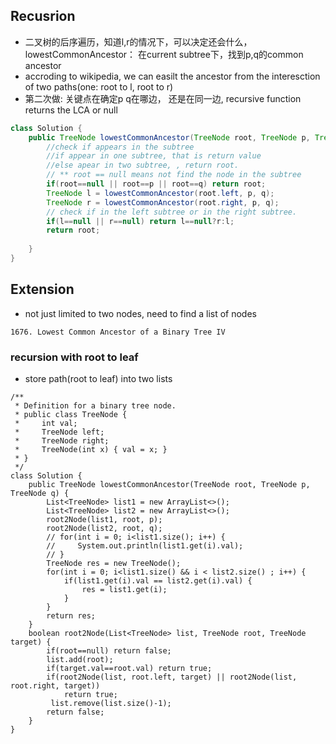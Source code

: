 ## Recusrion
- 二叉树的后序遍历，知道l,r的情况下，可以决定还会什么，lowestCommonAncestor： 在current subtree下，找到p,q的common ancestor
- accroding to wikipedia, we can easilt the ancestor from the interesction of two paths(one: root to l, root to r)
- 第二次做: 关键点在确定p q在哪边， 还是在同一边, recursive function returns the LCA or null
```java
class Solution {
    public TreeNode lowestCommonAncestor(TreeNode root, TreeNode p, TreeNode q) {
        //check if appears in the subtree
        //if appear in one subtree, that is return value
        //else apear in two subtree, , return root.
        // ** root == null means not find the node in the subtree
        if(root==null || root==p || root==q) return root;
        TreeNode l = lowestCommonAncestor(root.left, p, q);
        TreeNode r = lowestCommonAncestor(root.right, p, q);
        // check if in the left subtree or in the right subtree.
        if(l==null || r==null) return l==null?r:l;
        return root;
        
    }
}
```

## Extension
- not just limited to two nodes, need to find a list of nodes
```
1676. Lowest Common Ancestor of a Binary Tree IV
```

### recursion with root to leaf
- store path(root to leaf) into two lists 
```
/**
 * Definition for a binary tree node.
 * public class TreeNode {
 *     int val;
 *     TreeNode left;
 *     TreeNode right;
 *     TreeNode(int x) { val = x; }
 * }
 */
class Solution {
    public TreeNode lowestCommonAncestor(TreeNode root, TreeNode p, TreeNode q) {
        List<TreeNode> list1 = new ArrayList<>();
        List<TreeNode> list2 = new ArrayList<>();
        root2Node(list1, root, p);
        root2Node(list2, root, q);
        // for(int i = 0; i<list1.size(); i++) {
        //     System.out.println(list1.get(i).val);
        // }
        TreeNode res = new TreeNode();
        for(int i = 0; i<list1.size() && i < list2.size() ; i++) {
            if(list1.get(i).val == list2.get(i).val) {
                res = list1.get(i);
            }
        }
        return res;
    }
    boolean root2Node(List<TreeNode> list, TreeNode root, TreeNode target) {
        if(root==null) return false;
        list.add(root);
        if(target.val==root.val) return true;
        if(root2Node(list, root.left, target) || root2Node(list, root.right, target))
            return true;    
         list.remove(list.size()-1);
        return false;
    }
}
```

